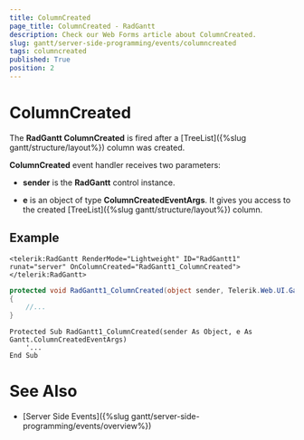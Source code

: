 ```yaml
---
title: ColumnCreated
page_title: ColumnCreated - RadGantt
description: Check our Web Forms article about ColumnCreated.
slug: gantt/server-side-programming/events/columncreated
tags: columncreated
published: True
position: 2
---
```


# ColumnCreated


The **RadGantt ColumnCreated** is fired after a [TreeList]({%slug gantt/structure/layout%}) column was created.

**ColumnCreated** event handler receives two parameters:

* **sender** is the **RadGantt** control instance.

* **e** is an object of type **ColumnCreatedEventArgs**. It gives you access to the created [TreeList]({%slug gantt/structure/layout%}) column.

## Example

````ASP.NET
<telerik:RadGantt RenderMode="Lightweight" ID="RadGantt1" runat="server" OnColumnCreated="RadGantt1_ColumnCreated"></telerik:RadGantt>
````

````C#
protected void RadGantt1_ColumnCreated(object sender, Telerik.Web.UI.Gantt.ColumnCreatedEventArgs e)
{
    //...
}
````
````VB.NET
Protected Sub RadGantt1_ColumnCreated(sender As Object, e As Gantt.ColumnCreatedEventArgs)
    '...
End Sub
````


# See Also

 * [Server Side Events]({%slug gantt/server-side-programming/events/overview%})
